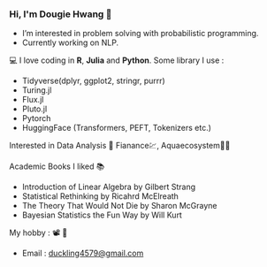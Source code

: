 ### Hi, I'm Dougie Hwang 👋

  

- I’m interested in problem solving with probabilistic programming.
- Currently working on NLP.

:computer: I love coding in  **R**, **Julia** and **Python**. Some library I use :
* Tidyverse(dplyr, ggplot2, stringr, purrr)
* Turing.jl
* Flux.jl
* Pluto.jl
* Pytorch
* HuggingFace (Transformers, PEFT, Tokenizers etc.)

Interested in Data Analysis :game_die: Fianance:chart:, Aquaecosystem:dolphin::tropical_fish: 

Academic Books I liked :books:
* Introduction of Linear Algebra by Gilbert Strang
* Statistical Rethinking by Ricahrd McElreath
* The Theory That Would Not Die by Sharon McGrayne
* Bayesian Statistics the Fun Way by Will Kurt

My hobby : :film_projector:  🍞

- Email : duckling4579@gmail.com

<!---
delphinH/delphinH is a ✨ special ✨ repository because its `README.md` (this file) appears on your GitHub profile.
You can click the Preview link to take a look at your changes.
--->
